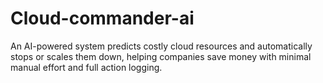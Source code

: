 # Cloud-commander-ai
An AI-powered system predicts costly cloud resources and automatically stops or scales them down, helping companies save money with minimal manual effort and full action logging.
